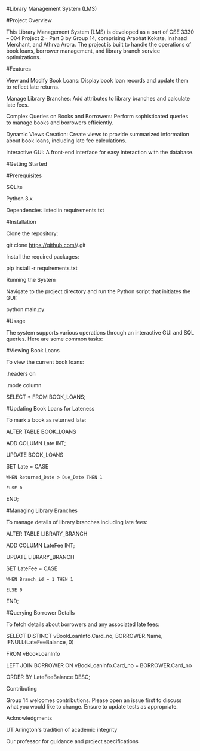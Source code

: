 #Library Management System (LMS)

#Project Overview

This Library Management System (LMS) is developed as a part of CSE 3330 – 004 Project 2 - Part 3 by Group 14, comprising Araohat Kokate, Inshaad Merchant, and Athrva Arora. The project is built to handle the operations of book loans, borrower management, and library branch service optimizations.

#Features

View and Modify Book Loans: Display book loan records and update them to reflect late returns.

Manage Library Branches: Add attributes to library branches and calculate late fees.

Complex Queries on Books and Borrowers: Perform sophisticated queries to manage books and borrowers efficiently.

Dynamic Views Creation: Create views to provide summarized information about book loans, including late fee calculations.

Interactive GUI: A front-end interface for easy interaction with the database.

#Getting Started

#Prerequisites

SQLite

Python 3.x

Dependencies listed in requirements.txt

#Installation

Clone the repository:

git clone https://github.com/<your-username>/<repository-name>.git

Install the required packages:

pip install -r requirements.txt

Running the System

Navigate to the project directory and run the Python script that initiates the GUI:

python main.py

#Usage

The system supports various operations through an interactive GUI and SQL queries. Here are some common tasks:

#Viewing Book Loans

To view the current book loans:

.headers on

.mode column

SELECT * FROM BOOK_LOANS;

#Updating Book Loans for Lateness

To mark a book as returned late:

ALTER TABLE BOOK_LOANS

ADD COLUMN Late INT;

UPDATE BOOK_LOANS

SET Late = CASE 

    WHEN Returned_Date > Due_Date THEN 1 
    
    ELSE 0 
    
END;

#Managing Library Branches

To manage details of library branches including late fees:

ALTER TABLE LIBRARY_BRANCH

ADD COLUMN LateFee INT;

UPDATE LIBRARY_BRANCH

SET LateFee = CASE 

    WHEN Branch_id = 1 THEN 1   
    
    ELSE 0 
    
END;

#Querying Borrower Details

To fetch details about borrowers and any associated late fees:

SELECT DISTINCT vBookLoanInfo.Card_no, BORROWER.Name, IFNULL(LateFeeBalance, 0)

FROM vBookLoanInfo

LEFT JOIN BORROWER ON vBookLoanInfo.Card_no = BORROWER.Card_no

ORDER BY LateFeeBalance DESC;

Contributing

Group 14 welcomes contributions. Please open an issue first to discuss what you would like to change. Ensure to update tests as appropriate.

Acknowledgments

UT Arlington's tradition of academic integrity

Our professor for guidance and project specifications
